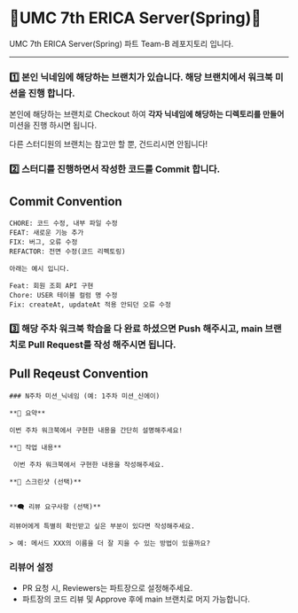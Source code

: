# 💚UMC 7th ERICA Server(Spring)💚

UMC 7th ERICA Server(Spring) 파트 Team-B 레포지토리 입니다. 

---

### 1️⃣ 본인 닉네임에 해당하는 브랜치가 있습니다. 해당 브랜치에서 워크북 미션을 진행 합니다. 

본인에 해당하는 브랜치로 Checkout 하여 **각자 닉네임에 해당하는 디렉토리를 만들어** 미션을 진행 하시면 됩니다. 

다른 스터디원의 브랜치는 참고만 할 뿐, 건드리시면 안됩니다!



### 2️⃣ 스터디를 진행하면서 작성한 코드를 Commit 합니다.

## Commit Convention

```
CHORE: 코드 수정, 내부 파일 수정 
FEAT: 새로운 기능 추가
FIX: 버그, 오류 수정
REFACTOR: 전면 수정(코드 리펙토링)

아래는 예시 입니다. 

Feat: 회원 조회 API 구현 
Chore: USER 테이블 컬럼 명 수정
Fix: createAt, updateAt 적용 안되던 오류 수정
```


### 3️⃣ 해당 주차 워크북 학습을 다 완료 하셨으면 Push 해주시고, main 브랜치로 Pull Request를 작성 해주시면 됩니다. 

## Pull Reqeust Convention

```
### N주차 미션_닉네임 (예: 1주차 미션_신에이)

**📄 요약**

이번 주차 워크북에서 구현한 내용을 간단히 설명해주세요!

**📝 작업 내용**

 이번 주차 워크북에서 구현한 내용을 작성해주세요.
 
**📸 스크린샷 (선택)**


**🗨️ 리뷰 요구사항 (선택)**

리뷰어에게 특별히 확인받고 싶은 부분이 있다면 작성해주세요.

> 예: 메서드 XXX의 이름을 더 잘 지을 수 있는 방법이 있을까요?
```


### 리뷰어 설정
- PR 요청 시, Reviewers는 파트장으로 설정해주세요.
- 파트장의 코드 리뷰 및 Approve 후에 main 브랜치로 머지 가능합니다.

